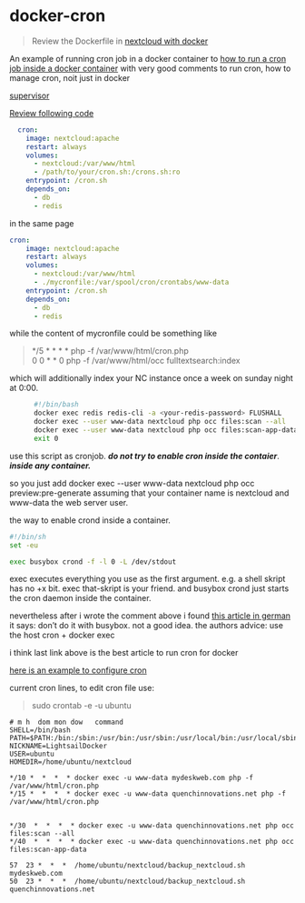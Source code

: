 # docker-cron
> Review the Dockerfile in [nextcloud with docker](https://github.com/nextcloud/docker/blob/master/.examples/dockerfiles/cron/apache/Dockerfile)<br/>

An example of running cron job in a docker container to [how to run a cron job inside a docker container](https://stackoverflow.com/questions/37458287/how-to-run-a-cron-job-inside-a-docker-container) with very good comments to run cron, how to manage cron, noit just in docker

[supervisor](https://www.xspdf.com/resolution/50963875.html)

[Review following code](https://help.nextcloud.com/t/docker-setup-cron/78547/5)
```yml
  cron:
    image: nextcloud:apache
    restart: always
    volumes:
      - nextcloud:/var/www/html
      - /path/to/your/cron.sh:/crons.sh:ro
    entrypoint: /cron.sh
    depends_on:
      - db
      - redis
```
in the same page 
```yml
cron:
    image: nextcloud:apache
    restart: always
    volumes:
      - nextcloud:/var/www/html
      - ./mycronfile:/var/spool/cron/crontabs/www-data
    entrypoint: /cron.sh
    depends_on:
      - db
      - redis
```
while the content of mycronfile could be something like

>*/5 * * * * php -f /var/www/html/cron.php <br/>
>0   0 * * 0 php -f /var/www/html/occ fulltextsearch:index

which will additionally index your NC instance once a week on sunday night at 0:00.

```bash
      #!/bin/bash
      docker exec redis redis-cli -a <your-redis-password> FLUSHALL
      docker exec --user www-data nextcloud php occ files:scan --all
      docker exec --user www-data nextcloud php occ files:scan-app-data
      exit 0
```
use this script as cronjob. **_do not try to enable cron inside the contaier_**. **_inside any container._**

so you just add docker exec --user www-data nextcloud php occ preview:pre-generate assuming that your container name is nextcloud and www-data the web server user.

the way to enable crond inside a container.
```bash
#!/bin/sh
set -eu

exec busybox crond -f -l 0 -L /dev/stdout
```
exec executes everything you use as the first argument. e.g. a shell skript has no +x bit. exec that-skript is your friend. and busybox crond just starts the cron daemon inside the container.

nevertheless after i wrote the comment above i found [this article in german](https://www.projekt-rootserver.de/cron-events-in-docker-containern-zum-laufen-bringen/2019/09/) it says: don’t do it with busybox. not a good idea. the authors advice: use the host cron + docker exec

i think last link above is the best article to run cron for docker 



[here is an example to configure cron](https://github.com/nextcloud/docker/tree/488378f8e88071a68bec5c0f846c294fb61ddd76/18.0/apache)

current cron lines, to edit cron file use:
> sudo crontab -e -u ubuntu
```
# m h  dom mon dow   command
SHELL=/bin/bash
PATH=$PATH:/bin:/sbin:/usr/bin:/usr/sbin:/usr/local/bin:/usr/local/sbin
NICKNAME=LightsailDocker
USER=ubuntu
HOMEDIR=/home/ubuntu/nextcloud

*/10 *  *  *  * docker exec -u www-data mydeskweb.com php -f /var/www/html/cron.php
*/15 *  *  *  * docker exec -u www-data quenchinnovations.net php -f /var/www/html/cron.php


*/30  *  *  *  * docker exec -u www-data quenchinnovations.net php occ files:scan --all
*/40  *  *  *  * docker exec -u www-data quenchinnovations.net php occ files:scan-app-data

57  23 *  *  *  /home/ubuntu/nextcloud/backup_nextcloud.sh mydeskweb.com
50  23 *  *  *  /home/ubuntu/nextcloud/backup_nextcloud.sh quenchinnovations.net
```